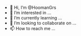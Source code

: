 - 👋 Hi, I’m @HoomanGrs
- 👀 I’m interested in ...
- 🌱 I’m currently learning ...
- 💞️ I’m looking to collaborate on ...
- 📫 How to reach me ...

<!---
HoomanGrs/HoomanGrs is a ✨ special ✨ repository because its `README.md` (this file) appears on your GitHub profile.
You can click the Preview link to take a look at your changes.
--->
